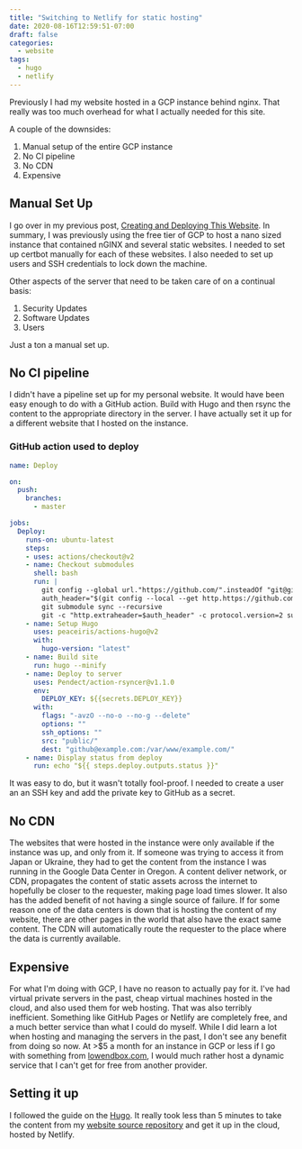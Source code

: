 ```yaml
---
title: "Switching to Netlify for static hosting"
date: 2020-08-16T12:59:51-07:00
draft: false
categories:
  - website
tags:
  - hugo
  - netlify
---
```


Previously I had my website hosted in a GCP instance behind nginx. That really was too much overhead for what I actually needed for this site.

A couple of the downsides:

1. Manual setup of the entire GCP instance
1. No CI pipeline
1. No CDN
1. Expensive


## Manual Set Up

I go over in my previous post, [Creating and Deploying This Website](../creating-and-deploying-this-website). In summary, I was previously using the free tier of GCP to host a nano sized instance that contained nGINX and several static websites. I needed to set up certbot manually for each of these websites. I also needed to set up users and SSH credentials to lock down the machine.

Other aspects of the server that need to be taken care of on a continual basis:

1. Security Updates
2. Software Updates
3. Users

Just a ton a manual set up.

## No CI pipeline

I didn't have a pipeline set up for my personal website. It would have been easy enough to do with a GitHub action. Build with Hugo and then rsync the content to the appropriate directory in the server. I have actually set it up for a different website that I hosted on the instance.

### GitHub action used to deploy

```yaml
name: Deploy

on:
  push:
    branches:
      - master

jobs:
  Deploy:
    runs-on: ubuntu-latest
    steps:
    - uses: actions/checkout@v2
    - name: Checkout submodules
      shell: bash
      run: |
        git config --global url."https://github.com/".insteadOf "git@github.com:"
        auth_header="$(git config --local --get http.https://github.com/.extraheader)"
        git submodule sync --recursive
        git -c "http.extraheader=$auth_header" -c protocol.version=2 submodule update --init --force --recursive --depth=1
    - name: Setup Hugo
      uses: peaceiris/actions-hugo@v2
      with:
        hugo-version: "latest"
    - name: Build site
      run: hugo --minify
    - name: Deploy to server
      uses: Pendect/action-rsyncer@v1.1.0
      env:
        DEPLOY_KEY: ${{secrets.DEPLOY_KEY}}
      with:
        flags: "-avzO --no-o --no-g --delete"
        options: ""
        ssh_options: ""
        src: "public/"
        dest: "github@example.com:/var/www/example.com/"
    - name: Display status from deploy
      run: echo "${{ steps.deploy.outputs.status }}"

```

It was easy to do, but it wasn't totally fool-proof. I needed to create a user an an SSH key and add the private key to GitHub as a secret.

## No CDN

The websites that were hosted in the instance were only available if the instance was up, and only from it. If someone was trying to access it from Japan or Ukraine, they had to get the content from the instance I was running in the Google Data Center in Oregon. A content deliver network, or CDN, propagates the content of static assets across the internet to hopefully be closer to the requester, making page load times slower. It also has the added benefit of not having a single source of failure. If for some reason one of the data centers is down that is hosting the content of my website, there are other pages in the world that also have the exact same content. The CDN will automatically route the requester to the place where the data is currently available.

## Expensive

For what I'm doing with GCP, I have no reason to actually pay for it. I've had virtual private servers in the past, cheap virtual machines hosted in the cloud, and also used them for web hosting. That was also terribly inefficient. Something like GitHub Pages or Netlify are completely free, and a much better service than what I could do myself. While I did learn a lot when hosting and managing the servers in the past, I don't see any benefit from doing so now. At >$5 a month for an instance in GCP or less if I go with something from [lowendbox.com](https://lowendbox.com), I would much rather host a dynamic service that I can't get for free from another provider.

## Setting it up

I followed the guide on the [Hugo](https://gohugo.io/hosting-and-deployment/hosting-on-netlify/). It really took less than 5 minutes to take the content from my [website source repository](https://github.com/alexnorell/website) and get it up in the cloud, hosted by Netlify.

